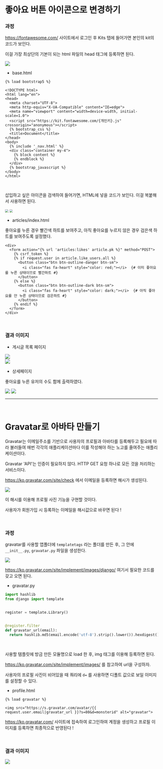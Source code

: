 # 좋아요 버튼 아이콘으로 변경하기 

### 과정

https://fontawesome.com/ 사이트에서 로그인 후 Kits 탭에 들어가면 본인의 kit의 코드가 보인다.

이걸 가장 최상단의 기본이 되는 html 파일의 head 태그에 등록하면 된다.

<img src="fontawesome아이콘 삽입 & gravatar.assets/image-20210402224034532.png"  />

- base.html

```django
{% load bootstrap5 %}

<!DOCTYPE html>
<html lang="en">
<head>
  <meta charset="UTF-8">
  <meta http-equiv="X-UA-Compatible" content="IE=edge">
  <meta name="viewport" content="width=device-width, initial-scale=1.0">
  <script src="https://kit.fontawesome.com/{개인키}.js" crossorigin="anonymous"></script>
  {% bootstrap_css %}
  <title>Document</title>
</head>
<body>
  {% include '_nav.html' %}
  <div class="container my-4">
    {% block content %}
    {% endblock %}
  </div>
  {% bootstrap_javascript %}
</body>
</html>
```

<br>

삽입하고 싶은 아이콘을 검색하여 들어가면, HTML에 넣을 코드가 보인다. 이걸 복붙해서 사용하면 된다.

<img src="fontawesome아이콘 삽입 & gravatar.assets/image-20210402231850245.png" style="zoom:67%;" />

<img src="fontawesome아이콘 삽입 & gravatar.assets/image-20210402232028969.png" style="zoom:63%;" />

<br>

- articles/index.html

좋아요를 누른 경우 빨간색 하트를 보여주고, 아직 좋아요를 누르지 않은 경우 검은색 하트를 보여주도록 설정했다.

```django
<div>
  <form action="{% url 'articles:likes' article.pk %}" method="POST">
    {% csrf_token %}
    {% if request.user in article.like_users.all %}
      <button class="btn btn-outline-danger btn-sm">
        <i class="fas fa-heart" style="color: red;"></i>  {# 이미 좋아요를 누른 상태이므로 빨간하트 #}
      </button>
    {% else %}
      <button class="btn btn-outline-dark btn-sm">
        <i class="fas fa-heart" style="color: dark;"></i>  {# 아직 좋아요를 안 누른 상태이므로 검은하트 #}
      </button>
    {% endif %}
  </form>
</div>
```

<br>

### 결과 이미지

- 게시글 목록 페이지

<img src="fontawesome아이콘 삽입 & gravatar.assets/image-20210402232543323.png"  />

<br>

<img src="fontawesome아이콘 삽입 & gravatar.assets/0401giff.gif"  />

<br>

- 상세페이지

좋아요를 누른 유저의 수도 함께 출력하였다.

<img src="fontawesome아이콘 삽입 & gravatar.assets/image-20210402234022214.png"  />

<img src="fontawesome아이콘 삽입 & gravatar.assets/image-20210402234736556.png"  />



<br>

---

<br>

# Gravatar로 아바타 만들기

Gravatar는 이메일주소를 기반으로 사용자의 프로필과 아바타를 등록해두고 필요에 따라 불러들여 매번 각각의 애플리케이션마다 이를 작성해야 하는 노고를 줄여주는 애플리케이션이다.

Gravatar 'API'는 인증이 필요하지 않다. HTTP GET 요청 하나로 모든 것을 처리하는 서비스이다.

https://ko.gravatar.com/site/check 에서 이메일을 등록하면 해시가 생성된다. 

<img src="fontawesome아이콘 삽입 & gravatar.assets/image-20210402223416699.png"  />

이 해시를 이용해 프로필 사진 기능을 구현할 것이다. 

사용자가 회원가입 시 등록하는 이메일을 해시값으로 바꾸면 된다 !

<br>

### 과정

gravatar를 사용할 앱폴더에 `templatetags` 라는 폴더를 만든 후, 그 안에 `__init__.py`, `gravatar.py` 파일을 생성한다. 

<img src="fontawesome아이콘 삽입 & gravatar.assets/image-20210402230313758.png"  />

https://ko.gravatar.com/site/implement/images/django/ 여기서 필요한 코드를 갖고 오면 된다.

- gravatar.py

```python
import hashlib
from django import template

 
register = template.Library()
 
 
@register.filter
def gravatar_url(email):
  return hashlib.md5(email.encode('utf-8').strip().lower()).hexdigest()
```

<br>

사용할 템플릿에 방금 만든 모듈명으로 load 한 후, img 태그를 이용해 등록하면 된다. 

https://ko.gravatar.com/site/implement/images/ 를 참고하여 url을 구성하자.

사용자의 프로필 사진이 비어있을 때 쿼리에 `d=` 를 사용하면 디폴트 값으로 보일 이미지를 설정할 수 있다.

- profile.html

```django
{% load gravatar %}

<img src="https://s.gravatar.com/avatar/{{ request.user.email|gravatar_url }}?s=80&d=monsterid" alt="gravatar">
```

https://ko.gravatar.com/ 사이트에 접속하여 로그인하여 계정을 생성하고 프로필 이미지를 등록하면 최종적으로 반영된다 !

<br>

### 결과 이미지

<img src="fontawesome아이콘 삽입 & gravatar.assets/image-20210402231037782.png"  />



